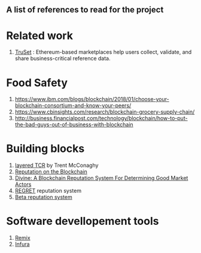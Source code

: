 ## A list of references to read for the project

# Related work

1) [TruSet](https://media.consensys.net/truset-is-building-the-foundation-of-trusted-accurate-data-82f1b9e96b8b) : Ethereum-based marketplaces help users collect, validate, and share business-critical reference data.

# Food Safety

1) https://www.ibm.com/blogs/blockchain/2018/01/choose-your-blockchain-consortium-and-know-your-peers/
2) https://www.cbinsights.com/research/blockchain-grocery-supply-chain/
3) http://business.financialpost.com/technology/blockchain/how-to-put-the-bad-guys-out-of-business-with-blockchain

# Building blocks

1) [layered TCR](https://blog.oceanprotocol.com/the-layered-tcr-56cc5b4cdc45) by Trent McConaghy
2) [Reputation on the Blockchain](https://medium.com/@robertgreenfieldiv/reputation-on-the-blockchain-624947b36897)
3) [Divine: A Blockchain Reputation System For Determining Good Market Actors](https://medium.com/topl-blog/divine-a-blockchain-reputation-system-for-determining-good-market-actors-7c47a0308ae8)
4) [REGRET](https://pdfs.semanticscholar.org/74bc/a93334770b2507486a55336415cf081b46b3.pdf) reputation system
5) [Beta reputation system](http://folk.uio.no/josang/papers/JI2002-Bled.pdf)

# Software devellopement tools

1) [Remix](https://remix.ethereum.org/#optimize=false&version=soljson-v0.4.23+commit.124ca40d.js)
2) [Infura](https://infura.io/)
